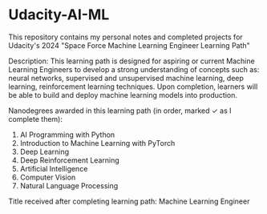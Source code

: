 # Udacity-AI-ML
This repository contains my personal notes and completed projects for
Udacity's 2024 "Space Force Machine Learning Engineer Learning Path"

Description:
This learning path is designed for aspiring or current Machine Learning
Engineers to develop a strong understanding of concepts such as: neural
networks, supervised and unsupervised machine learning, deep learning,
reinforcement learning techniques. Upon completion, learners will be able
to build and deploy machine learning models into production.

Nanodegrees awarded in this learning path (in order, marked ✓ as I complete them):
1. AI Programming with Python
2. Introduction to Machine Learning with PyTorch
3. Deep Learning
4. Deep Reinforcement Learning
5. Artificial Intelligence
6. Computer Vision
7. Natural Language Processing

Title received after completing learning path:
Machine Learning Engineer
